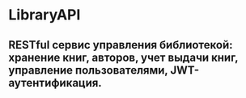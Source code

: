 # LibraryAPI

## RESTful сервис управления библиотекой: хранение книг, авторов, учет выдачи книг, управление пользователями, JWT-аутентификация.

